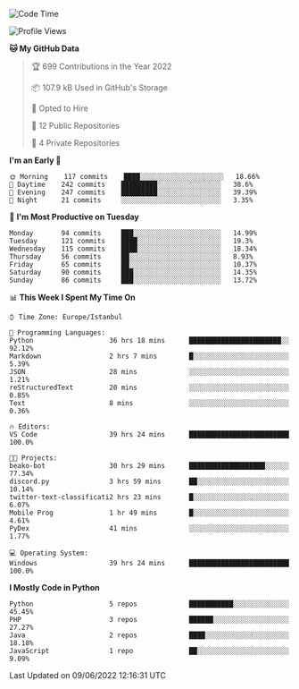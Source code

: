 <!--START_SECTION:waka-->
![Code Time](http://img.shields.io/badge/Code%20Time-303%20hrs%2038%20mins-blue)

![Profile Views](http://img.shields.io/badge/Profile%20Views-0-blue)

**🐱 My GitHub Data** 

> 🏆 699 Contributions in the Year 2022
 > 
> 📦 107.9 kB Used in GitHub's Storage 
 > 
> 💼 Opted to Hire
 > 
> 📜 12 Public Repositories 
 > 
> 🔑 4 Private Repositories  
 > 
**I'm an Early 🐤** 

```text
🌞 Morning    117 commits    ████░░░░░░░░░░░░░░░░░░░░░   18.66% 
🌆 Daytime    242 commits    █████████░░░░░░░░░░░░░░░░   38.6% 
🌃 Evening    247 commits    █████████░░░░░░░░░░░░░░░░   39.39% 
🌙 Night      21 commits     ░░░░░░░░░░░░░░░░░░░░░░░░░   3.35%

```
📅 **I'm Most Productive on Tuesday** 

```text
Monday       94 commits     ███░░░░░░░░░░░░░░░░░░░░░░   14.99% 
Tuesday      121 commits    ████░░░░░░░░░░░░░░░░░░░░░   19.3% 
Wednesday    115 commits    ████░░░░░░░░░░░░░░░░░░░░░   18.34% 
Thursday     56 commits     ██░░░░░░░░░░░░░░░░░░░░░░░   8.93% 
Friday       65 commits     ██░░░░░░░░░░░░░░░░░░░░░░░   10.37% 
Saturday     90 commits     ███░░░░░░░░░░░░░░░░░░░░░░   14.35% 
Sunday       86 commits     ███░░░░░░░░░░░░░░░░░░░░░░   13.72%

```


📊 **This Week I Spent My Time On** 

```text
⌚︎ Time Zone: Europe/Istanbul

💬 Programming Languages: 
Python                   36 hrs 18 mins      ███████████████████████░░   92.12% 
Markdown                 2 hrs 7 mins        █░░░░░░░░░░░░░░░░░░░░░░░░   5.39% 
JSON                     28 mins             ░░░░░░░░░░░░░░░░░░░░░░░░░   1.21% 
reStructuredText         20 mins             ░░░░░░░░░░░░░░░░░░░░░░░░░   0.85% 
Text                     8 mins              ░░░░░░░░░░░░░░░░░░░░░░░░░   0.36%

🔥 Editors: 
VS Code                  39 hrs 24 mins      █████████████████████████   100.0%

🐱‍💻 Projects: 
beako-bot                30 hrs 29 mins      ███████████████████░░░░░░   77.34% 
discord.py               3 hrs 59 mins       ██░░░░░░░░░░░░░░░░░░░░░░░   10.14% 
twitter-text-classificati2 hrs 23 mins       █░░░░░░░░░░░░░░░░░░░░░░░░   6.07% 
Mobile Prog              1 hr 49 mins        █░░░░░░░░░░░░░░░░░░░░░░░░   4.61% 
PyDex                    41 mins             ░░░░░░░░░░░░░░░░░░░░░░░░░   1.77%

💻 Operating System: 
Windows                  39 hrs 24 mins      █████████████████████████   100.0%

```

**I Mostly Code in Python** 

```text
Python                   5 repos             ███████████░░░░░░░░░░░░░░   45.45% 
PHP                      3 repos             ██████░░░░░░░░░░░░░░░░░░░   27.27% 
Java                     2 repos             ████░░░░░░░░░░░░░░░░░░░░░   18.18% 
JavaScript               1 repo              ██░░░░░░░░░░░░░░░░░░░░░░░   9.09%

```



 Last Updated on 09/06/2022 12:16:31 UTC
<!--END_SECTION:waka-->

<!--
**3nws/3nws** is a ✨ _special_ ✨ repository because its `README.md` (this file) appears on your GitHub profile.

Here are some ideas to get you started:

- 🔭 I’m currently working on ...
- 🌱 I’m currently learning ...
- 👯 I’m looking to collaborate on ...
- 🤔 I’m looking for help with ...
- 💬 Ask me about ...
- 📫 How to reach me: ...
- 😄 Pronouns: ...
- ⚡ Fun fact: ...
-->
